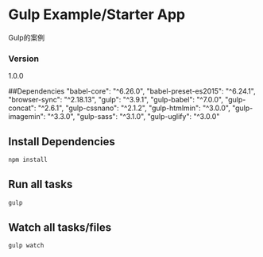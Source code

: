 # Gulp Example/Starter App

Gulp的案例

### Version
1.0.0

##Dependencies
    "babel-core": "^6.26.0",
    "babel-preset-es2015": "^6.24.1",
    "browser-sync": "^2.18.13",
    "gulp": "^3.9.1",
    "gulp-babel": "^7.0.0",
    "gulp-concat": "^2.6.1",
    "gulp-cssnano": "^2.1.2",
    "gulp-htmlmin": "^3.0.0",
    "gulp-imagemin": "^3.3.0",
    "gulp-sass": "^3.1.0",
    "gulp-uglify": "^3.0.0"

## Install Dependencies
```bash
npm install
```

## Run all tasks
```bash
gulp
```

## Watch all tasks/files
```bash
gulp watch
```